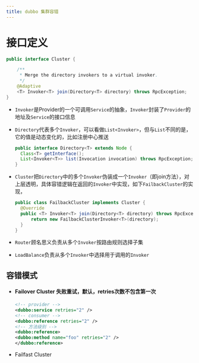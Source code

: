 ```yaml
---
title: dubbo 集群容错
---
```

# 接口定义

```java
public interface Cluster {

    /**
     * Merge the directory invokers to a virtual invoker.
     */
    @Adaptive
    <T> Invoker<T> join(Directory<T> directory) throws RpcException;
}
```

- `Invoker`是Provider的一个可调用`Service`的抽象，`Invoker`封装了`Provider`的地址及`Service`的接口信息

- `Directory`代表多个`Invoker`，可以看做`List<Invoker>`，但与`List`不同的是，它的值是动态变化的，比如注册中心推送

    ```java
    public interface Directory<T> extends Node {
      Class<T> getInterface();
      List<Invoker<T>> list(Invocation invocation) throws RpcException;
    }
    ```

- `Cluster`把`Directory`中的多个`Invoker`伪装成一个`Invoker`（即join方法），对上层透明，具体容错逻辑在返回的`Invoker`中实现，如下`FailbackCluster`的实现，

    ```java
    public class FailbackCluster implements Cluster {
      @Override
      public <T> Invoker<T> join(Directory<T> directory) throws RpcException {
          return new FailbackClusterInvoker<T>(directory);
      }
    }
    ```

- `Router`顾名思义负责从多个`Invoker`按路由规则选择子集
- `LoadBalance`负责从多个`Invoker`中选择用于调用的`Invoker`



## 容错模式

- #### Failover Cluster 失败重试，默认，retries次数不包含第一次

    ```xml
    <!-- provider -->
    <dubbo:service retries="2" />
    <!-- consumer -->
    <dubbo:reference retries="2" />
    <!-- 方法级别 -->
    <dubbo:reference>
    <dubbo:method name="foo" retries="2" />
    </dubbo:reference>
    ```

- Failfast Cluster